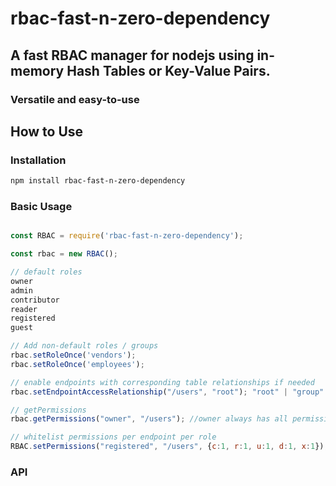 # rbac-fast-n-zero-dependency

## A fast RBAC manager for nodejs using in-memory Hash Tables or Key-Value Pairs.
### Versatile and easy-to-use

## How to Use

### Installation

```sh
npm install rbac-fast-n-zero-dependency
```

### Basic Usage

```javascript

const RBAC = require('rbac-fast-n-zero-dependency');

const rbac = new RBAC();

// default roles
owner
admin
contributor
reader
registered
guest

// Add non-default roles / groups
rbac.setRoleOnce('vendors');
rbac.setRoleOnce('employees');

// enable endpoints with corresponding table relationships if needed
rbac.setEndpointAccessRelationship("/users", "root"); "root" | "group" | "user"

// getPermissions
rbac.getPermissions("owner", "/users"); //owner always has all permissions if the endpoint was enabled

// whitelist permissions per endpoint per role
RBAC.setPermissions("registered", "/users", {c:1, r:1, u:1, d:1, x:1});

```

### API
